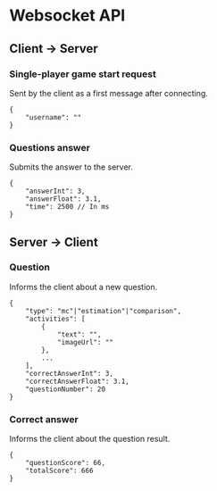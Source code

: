# Websocket API

## Client -> Server

### Single-player game start request
Sent by the client as a first message after connecting.
```
{
    "username": ""
}
```

### Questions answer
Submits the answer to the server.
```
{
    "answerInt": 3,
    "answerFloat": 3.1,
    "time": 2500 // In ms
}
```

## Server -> Client

### Question
Informs the client about a new question.
```
{
    "type": "mc"|"estimation"|"comparison",
    "activities": [
        {
            "text": "",
            "imageUrl": ""
        },
        ...
    ],
    "correctAnswerInt": 3,
    "correctAnswerFloat": 3.1,
    "questionNumber": 20
}
```
### Correct answer
Informs the client about the question result.
```
{
    "questionScore": 66,
    "totalScore": 666
}
```
